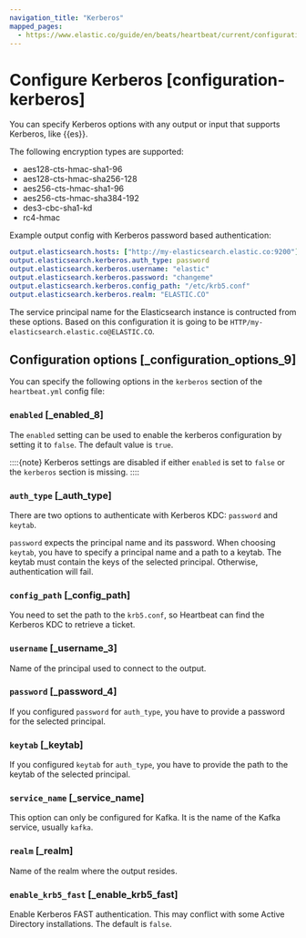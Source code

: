 ```yaml
---
navigation_title: "Kerberos"
mapped_pages:
  - https://www.elastic.co/guide/en/beats/heartbeat/current/configuration-kerberos.html
---
```


# Configure Kerberos [configuration-kerberos]


You can specify Kerberos options with any output or input that supports Kerberos, like {{es}}.

The following encryption types are supported:

* aes128-cts-hmac-sha1-96
* aes128-cts-hmac-sha256-128
* aes256-cts-hmac-sha1-96
* aes256-cts-hmac-sha384-192
* des3-cbc-sha1-kd
* rc4-hmac

Example output config with Kerberos password based authentication:

```yaml
output.elasticsearch.hosts: ["http://my-elasticsearch.elastic.co:9200"]
output.elasticsearch.kerberos.auth_type: password
output.elasticsearch.kerberos.username: "elastic"
output.elasticsearch.kerberos.password: "changeme"
output.elasticsearch.kerberos.config_path: "/etc/krb5.conf"
output.elasticsearch.kerberos.realm: "ELASTIC.CO"
```

The service principal name for the Elasticsearch instance is contructed from these options. Based on this configuration it is going to be `HTTP/my-elasticsearch.elastic.co@ELASTIC.CO`.


## Configuration options [_configuration_options_9]

You can specify the following options in the `kerberos` section of the `heartbeat.yml` config file:


### `enabled` [_enabled_8]

The `enabled` setting can be used to enable the kerberos configuration by setting it to `false`. The default value is `true`.

::::{note}
Kerberos settings are disabled if either `enabled` is set to `false` or the `kerberos` section is missing.
::::



### `auth_type` [_auth_type]

There are two options to authenticate with Kerberos KDC: `password` and `keytab`.

`password` expects the principal name and its password. When choosing `keytab`, you have to specify a principal name and a path to a keytab. The keytab must contain the keys of the selected principal. Otherwise, authentication will fail.


### `config_path` [_config_path]

You need to set the path to the `krb5.conf`, so Heartbeat can find the Kerberos KDC to retrieve a ticket.


### `username` [_username_3]

Name of the principal used to connect to the output.


### `password` [_password_4]

If you configured `password` for `auth_type`, you have to provide a password for the selected principal.


### `keytab` [_keytab]

If you configured `keytab` for `auth_type`, you have to provide the path to the keytab of the selected principal.


### `service_name` [_service_name]

This option can only be configured for Kafka. It is the name of the Kafka service, usually `kafka`.


### `realm` [_realm]

Name of the realm where the output resides.


### `enable_krb5_fast` [_enable_krb5_fast]

Enable Kerberos FAST authentication. This may conflict with some Active Directory installations. The default is `false`.

